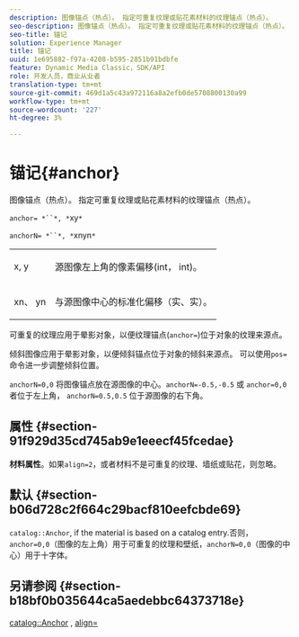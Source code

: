 ```yaml
---
description: 图像锚点（热点）。 指定可重复纹理或贴花素材料的纹理锚点（热点）。
seo-description: 图像锚点（热点）。 指定可重复纹理或贴花素材料的纹理锚点（热点）。
seo-title: 锚记
solution: Experience Manager
title: 锚记
uuid: 1e695882-f97a-4208-b595-2851b91bdbfe
feature: Dynamic Media Classic，SDK/API
role: 开发人员，商业从业者
translation-type: tm+mt
source-git-commit: 469d1a5c43a972116a8a2efb0de5708800130a99
workflow-type: tm+mt
source-wordcount: '227'
ht-degree: 3%

---
```



# 锚记{#anchor}

图像锚点（热点）。 指定可重复纹理或贴花素材料的纹理锚点（热点）。

`anchor= *``*, *`xy`*`

`anchorN= *``*, *`xnyn`*`

<table id="simpletable_1D8E91D8424A424787C4D20C9B040115"> 
 <tr class="strow"> 
  <td class="stentry"> <p><span class="varname"> x</span>,  <span class="varname"> y</span> </p></td> 
  <td class="stentry"> <p>源图像左上角的像素偏移(int， int)。 </p></td> 
 </tr> 
 <tr class="strow"> 
  <td class="stentry"> <p><span class="varname"> xn</span>、 <span class="varname"> yn</span> </p></td> 
  <td class="stentry"> <p>与源图像中心的标准化偏移（实、实）。 </p></td> 
 </tr> 
</table>

可重复的纹理应用于晕影对象，以便纹理锚点(`anchor=`)位于对象的纹理来源点。

倾斜图像应用于晕影对象，以便倾斜锚点位于对象的倾斜来源点。 可以使用`pos=`命令进一步调整倾斜位置。

`anchorN=0,0` 将图像锚点放在源图像的中心。`anchorN=-0.5,-0.5` 或 `anchor=0,0` 者位于左上角， `anchorN=0.5,0.5` 位于源图像的右下角。

## 属性 {#section-91f929d35cd745ab9e1eeecf45fcedae}

**材料属性**。如果`align=2`，或者材料不是可重复的纹理、墙纸或贴花，则忽略。

## 默认 {#section-b06d728c2f664c29bacf810eefcbde69}

`catalog::Anchor`, if the material is based on a catalog entry.否则，`anchor=0,0`（图像的左上角）用于可重复的纹理和壁纸，`anchorN=0,0`（图像的中心）用于十字体。

## 另请参阅 {#section-b18bf0b035644ca5aedebbc64373718e}

[catalog::Anchor](../../../../../ir-api/material-cat/image-rendering-api-ref/c-ir-material-catalog/c-ir-material-data-reference/r-ir-cat-anchor.md#reference-d9b1d49db1fc440686f64b84453297ab) ,  [align=](../../../../../ir-api/http-protocol/image-rendering-api-ref/c-ir-http-protocol-ref/c-ir-http-protocol-command-reference/r-ir-align.md#reference-4d63baa522ce42f9b15167ba34c5c6a7)
